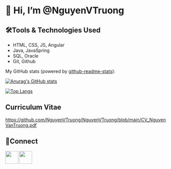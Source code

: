 # 👋 Hi, I’m @NguyenVTruong
## 🛠️Tools & Technologies Used
- HTML, CSS, JS, Angular
- Java, JavaSpring
- SQL, Oracle
- Git, Github

My GitHub stats (powered by [github-readme-stats](https://github.com/anuraghazra/github-readme-stats)):

[![Anurag's GitHub stats](https://github-readme-stats.vercel.app/api?username=NguyenVTruong&layout=compact&count_private=true&cache_seconds=60)](https://github.com/anuraghazra/github-readme-stats)

[![Top Langs](https://github-readme-stats.vercel.app/api/top-langs/?username=NguyenVTruong&layout=compact&count_private=true&cache_seconds=60)](https://github.com/anuraghazra/github-readme-stats)
## Curriculum Vitae
https://github.com/NguyenVTruong/NguyenVTruong/blob/main/CV_NguyenVanTruong.pdf
## 🔗Connect

<a href= "https://www.linkedin.com/in/truong-nguyen-609831163/"><img align="left" src="https://img.icons8.com/cute-clipart/344/linkedin.png" width= "40;"></img></a>

<a href= "https://join.skype.com/invite/xWdvVLh1cSWl"><img align="left" src="https://img.icons8.com/color/48/telegram-app--v1.png" width= "40;"></img></a>


